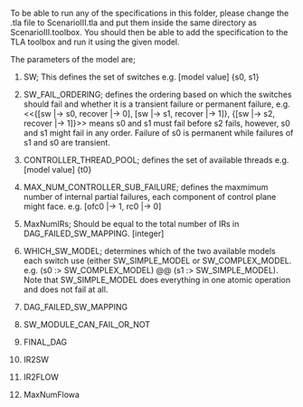 To be able to run any of the specifications in this folder, please change the .tla file to ScenarioIII.tla and put them inside the same directory as ScenarioIII.toolbox. You should then be able to add the specification to the TLA toolbox and run it using the given model.

The parameters of the model are;

1) SW; This defines the set of switches e.g. [model value] {s0, s1}

2) SW_FAIL_ORDERING; defines the ordering based on which the switches should fail and whether it is a transient failure or permanent failure, e.g. <<{[sw |-> s0, recover |-> 0], [sw |-> s1, recover |-> 1]}, {[sw |-> s2, recover |-> 1]}>> means s0 and s1 must fail before s2 fails, however, s0 and s1 might fail in any order. Failure of s0 is permanent while failures of s1 and s0 are transient. 

3) CONTROLLER_THREAD_POOL; defines the set of available threads e.g. [model value] {t0}

4) MAX_NUM_CONTROLLER_SUB_FAILURE; defines the maxmimum number of internal partial failures, each component of control plane might face. e.g. [ofc0 |-> 1, rc0 |-> 0]

5) MaxNumIRs; Should be equal to the total number of IRs in DAG_FAILED_SW_MAPPING. [integer]

6) WHICH_SW_MODEL; determines which of the two available models each switch use (either SW_SIMPLE_MODEL or SW_COMPLEX_MODEL. e.g. (s0 :> SW_COMPLEX_MODEL) @@ (s1 :> SW_SIMPLE_MODEL). Note that SW_SIMPLE_MODEL does everything in one atomic operation and does not fail at all.

7) DAG_FAILED_SW_MAPPING

8) SW_MODULE_CAN_FAIL_OR_NOT

9) FINAL_DAG 

10) IR2SW

11) IR2FLOW

12) MaxNumFlowa
